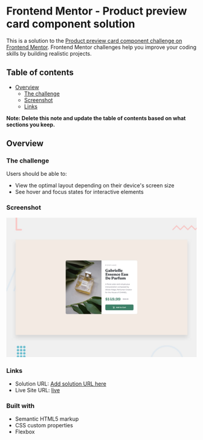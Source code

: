 # Frontend Mentor - Product preview card component solution

This is a solution to the [Product preview card component challenge on Frontend Mentor](https://www.frontendmentor.io/challenges/product-preview-card-component-GO7UmttRfa). Frontend Mentor challenges help you improve your coding skills by building realistic projects.

## Table of contents

- [Overview](#overview)
  - [The challenge](#the-challenge)
  - [Screenshot](#screenshot)
  - [Links](#links)

**Note: Delete this note and update the table of contents based on what sections you keep.**

## Overview

### The challenge

Users should be able to:

- View the optimal layout depending on their device's screen size
- See hover and focus states for interactive elements

### Screenshot

![example image](./design/desktop-preview.jpg)

### Links

- Solution URL: [Add solution URL here](https://your-solution-url.com)
- Live Site URL: [live](https://rgoncalves94.github.io/frontend-mentor-challenge-product-preview-card/)

### Built with

- Semantic HTML5 markup
- CSS custom properties
- Flexbox
